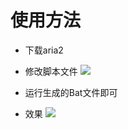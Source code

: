 # 使用方法
- 下载aria2

- 修改脚本文件
![](http://7xwgs3.com1.z0.glb.clouddn.com/%E8%AF%B4%E6%98%8E2.png)


- 运行生成的Bat文件即可


- 效果
![](http://7xwgs3.com1.z0.glb.clouddn.com/%E6%95%88%E6%9E%9C.png)

